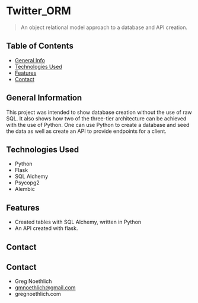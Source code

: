 # Twitter_ORM
> An object relational model approach to a database and API creation.

## Table of Contents
* [General Info](#general-information)
* [Technologies Used](#technologies-used)
* [Features](#features)
* [Contact](#contact)
<!-- * [License](#license) -->


## General Information
This project was intended to show database creation without the use of raw SQL.  It also shows how two of the three-tier architecture can be achieved with
the use of Python. One can use Python to create a database and seed the data as well as create an API to provide endpoints for a client.


## Technologies Used
- Python
- Flask
- SQL Alchemy
- Psycopg2
- Alembic


## Features
- Created tables with SQL Alchemy, written in Python
- An API created with flask.


## Contact
## Contact
- Greg Noethlich
- gmnoethlich@gmail.com
- gregnoethlich.com
